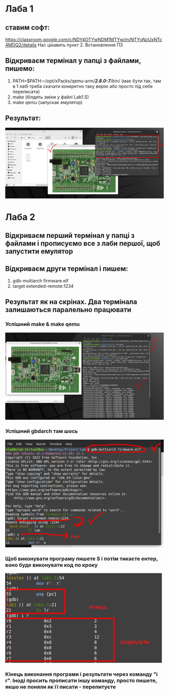 # Лаба 1 
## ставим софт:
https://classroom.google.com/c/NDY4OTYwNDM1MTYw/m/NTYyNzUxNTc4MDQ2/details  Нас цікавить пункт 2. Встановлення ПЗ
## Відкриваєм термінал у папці з файлами, пишемо:
1. PATH=$PATH:~/opt/xPacks/qemu-arm/***2.8.0-7***/bin/ (має бути так, там в 1 лабі треба скачати конкретно таку верію або просто під себе переписати)
2. make (білдить зміни у файлі Lab1.S)
3. make qemu (запускає емулятор)
## Результат:
<img src="/res/lab1.jpg">

# Лаба 2
## Відкриваєм перший термінал у папці з файлами і прописуємо все з лаби першої, щоб запустити емулятор
## Відкриваєм други термінал і пишем:
1. gdb-multiarch firmware.elf
2. target extended-remote:1234

## Результат як на скрінах. Два термінала залишаються паралельно працювати
### Успішний make & make qemu
<img src="/res/make.jpg">

### Успішний gbdarch там шось

<img src="/res/target.jpg">

### Щоб виконувати програму пишете S і потім тикаєте ентер, воно буде виконувати код по кроку

<img src="/res/tea.jpg">

### Кінець виконання програми і результати через команду "i r". Іноді просить прописати іншу команду, просто пишете, якшо не поняли як її писати - перепитуєте
